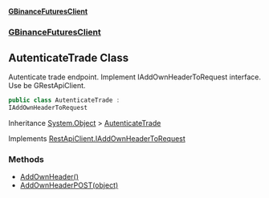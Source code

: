 #### [GBinanceFuturesClient](./index.md 'index')
### [GBinanceFuturesClient](./GBinanceFuturesClient.md 'GBinanceFuturesClient')
## AutenticateTrade Class
Autenticate trade endpoint. Implement IAddOwnHeaderToRequest interface. Use be GRestApiClient.  
```csharp
public class AutenticateTrade :
IAddOwnHeaderToRequest
```
Inheritance [System.Object](https://docs.microsoft.com/en-us/dotnet/api/System.Object 'System.Object') &gt; [AutenticateTrade](./GBinanceFuturesClient-AutenticateTrade.md 'GBinanceFuturesClient.AutenticateTrade')  

Implements [RestApiClient.IAddOwnHeaderToRequest](https://docs.microsoft.com/en-us/dotnet/api/RestApiClient.IAddOwnHeaderToRequest 'RestApiClient.IAddOwnHeaderToRequest')  
### Methods
- [AddOwnHeader()](./GBinanceFuturesClient-AutenticateTrade-AddOwnHeader().md 'GBinanceFuturesClient.AutenticateTrade.AddOwnHeader()')
- [AddOwnHeaderPOST(object)](./GBinanceFuturesClient-AutenticateTrade-AddOwnHeaderPOST(object).md 'GBinanceFuturesClient.AutenticateTrade.AddOwnHeaderPOST(object)')
